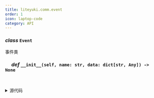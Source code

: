 ```yaml
---
title: liteyuki.comm.event
order: 1
icon: laptop-code
category: API
---
```


### ***class*** `Event`

事件类

### &emsp; ***def*** `__init__(self, name: str, data: dict[str, Any]) -> None`

&emsp;

<details>
<summary>源代码</summary>

```python
def __init__(self, name: str, data: dict[str, Any]):
    self.name = name
    self.data = data
```
</details>

